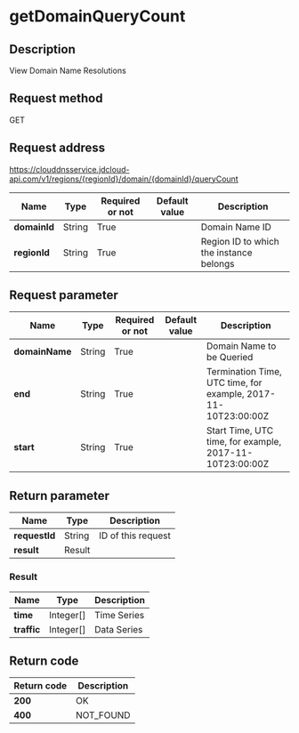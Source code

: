 # getDomainQueryCount


## Description
View Domain Name Resolutions

## Request method
GET

## Request address
https://clouddnsservice.jdcloud-api.com/v1/regions/{regionId}/domain/{domainId}/queryCount

|Name|Type|Required or not|Default value|Description|
|---|---|---|---|---|
|**domainId**|String|True||Domain Name ID|
|**regionId**|String|True||Region ID to which the instance belongs|

## Request parameter
|Name|Type|Required or not|Default value|Description|
|---|---|---|---|---|
|**domainName**|String|True||Domain Name to be Queried|
|**end**|String|True||Termination Time, UTC time, for example, 2017-11-10T23:00:00Z|
|**start**|String|True||Start Time, UTC time, for example, 2017-11-10T23:00:00Z|


## Return parameter
|Name|Type|Description|
|---|---|---|
|**requestId**|String|ID of this request|
|**result**|Result||


### Result
|Name|Type|Description|
|---|---|---|
|**time**|Integer[]|Time Series|
|**traffic**|Integer[]|Data Series|

## Return code
|Return code|Description|
|---|---|
|**200**|OK|
|**400**|NOT_FOUND|

